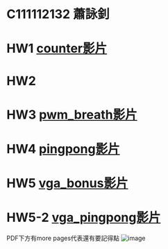 # C111112132 蕭詠釗
# HW1  [counter影片](https://www.youtube.com/shorts/73Q8eGjqQkQ)


# HW2

# HW3  [pwm_breath影片](https://youtube.com/shorts/ERdG7_-1m0k?si=1AEDhDLYroMPUOqn)

# HW4  [pingpong影片](https://youtube.com/shorts/tOnv0RMuBEo?si=bTVY1dGMhjbBNnCr)


# HW5  [vga_bonus影片](https://www.youtube.com/watch?v=AdTL2_zqUU8)

# HW5-2 [vga_pingpong影片](https://www.youtube.com/watch?v=N2ZrpRbX3pI)

PDF下方有more pages代表還有要記得點
![image](https://github.com/user-attachments/assets/ec38545f-94be-437d-8a51-3075212f07d5)
